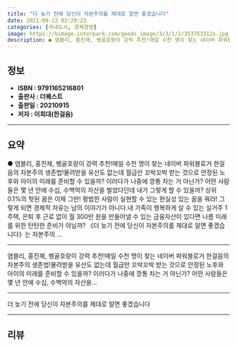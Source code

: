```yaml
---
title: "더 늦기 전에 당신이 자본주의를 제대로 알면 좋겠습니다"
date: 2021-09-22 03:29:23
categories: [국내도서, 경제경영]
image: https://bimage.interpark.com/goods_image/3/3/1/2/353753312s.jpg
description: ● 염블리, 홍진채, 벵골호랑이 강력 추천!매일 수천 명이 찾는 네이버 파워블로거 한걸음의 자본주의 생존법!물려받을 유산도 없는데 월급만 꼬박꼬박 받는 것으로 안정된 노후와 아이의 미래를 준비할 수 있을까? 이러다가 나중에 깡통 차는 거 아닌가? 어떤 사람들은 몇 년 안에 수십, 수백
---
```


## **정보**

- **ISBN : 9791165216801**
- **출판사 : 더퀘스트**
- **출판일 : 20210915**
- **저자 : 이희대(한걸음)**

------



## **요약**

●  염블리, 홍진채, 벵골호랑이 강력 추천!매일 수천 명이 찾는 네이버 파워블로거 한걸음의 자본주의 생존법!물려받을 유산도 없는데 월급만 꼬박꼬박 받는 것으로 안정된 노후와 아이의 미래를 준비할 수 있을까? 이러다가 나중에 깡통 차는 거 아닌가? 어떤 사람들은 몇 년 안에 수십, 수백억의 자산을 벌었다던데 내가 그렇게 할 수 있을까? 상위 0.1%의 헛된 꿈은 이제 그만! 평범한 사람이 실현할 수 있는 현실성 있는 꿈을 꿔라! 그렇게 되면 경제적 자유는 남의 이야기가 아니다.내 가족이 행복하게 살 수 있는 실거주 1주택, 은퇴 후 근로 없이 월 300만 원을 만들어낼 수 있는 금융자산이 있다면 나름 미래를 위한 탄탄한 준비가 아닐까? 《더 늦기 전에 당신이 자본주의를 제대로 알면 좋겠습니다》는 자본주의 ...

------

염블리, 홍진채, 벵골호랑이 강력 추천!매일 수천 명이 찾는 네이버 파워블로거 한걸음의 자본주의 생존법!물려받을 유산도 없는데 월급만 꼬박꼬박 받는 것으로 안정된 노후와 아이의 미래를 준비할 수 있을까? 이러다가 나중에 깡통 차는 거 아닌가? 어떤 사람들은 몇 년 안에 수십, 수백억의 자산을... 

------


더 늦기 전에 당신이 자본주의를 제대로 알면 좋겠습니다 

------


## **리뷰** 

